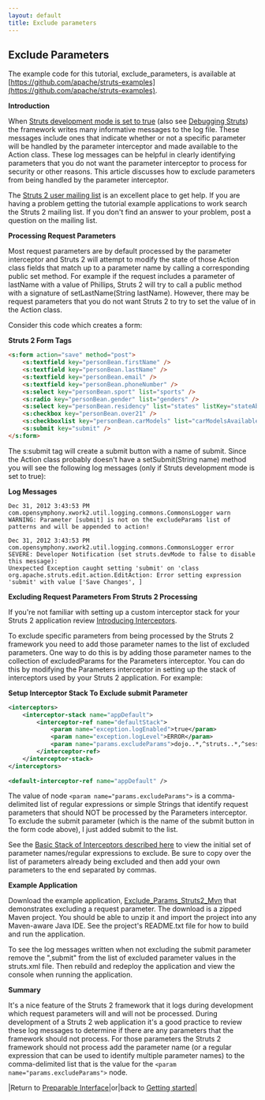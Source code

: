 ```yaml
---
layout: default
title: Exclude parameters
---
```

## Exclude Parameters

The example code for this tutorial, exclude_parameters, is available at [https://github.com/apache/struts-examples](https://github.com/apache/struts-examples).

__Introduction__

When [Struts development mode is set to true](//struts.apache.org/docs/strutsproperties.html) (also see [Debugging Struts](debugging-struts.html)) the framework writes many informative messages to the log file. These messages include ones that indicate whether or not a specific parameter will be handled by the parameter interceptor and made available to the Action class. These log messages can be helpful in clearly identifying parameters that you do not want the parameter interceptor to process for security or other reasons. This article discusses how to exclude parameters from being handled by the parameter interceptor.

The [Struts 2 user mailing list](http://struts.apache.org/mail.html) is an excellent place to get help. If you are having a problem getting the tutorial example applications to work search the Struts 2 mailing list. If you don't find an answer to your problem, post a question on the mailing list.

__Processing Request Parameters__

Most request parameters are by default processed by the parameter interceptor and Struts 2 will attempt to modify the state of those Action class fields that match up to a parameter name by calling a corresponding public set method. For example if the request includes a parameter of lastName with a value of Phillips, Struts 2 will try to call a public method with a signature of setLastName(String lastName). However, there may be request parameters that you do not want Struts 2 to try to set the value of in the Action class.

Consider this code which creates a form:

**Struts 2 Form Tags**

```html
<s:form action="save" method="post">
    <s:textfield key="personBean.firstName" /> 
    <s:textfield key="personBean.lastName" /> 
    <s:textfield key="personBean.email" />
    <s:textfield key="personBean.phoneNumber" />
    <s:select key="personBean.sport" list="sports" />
    <s:radio key="personBean.gender" list="genders" />
    <s:select key="personBean.residency" list="states" listKey="stateAbbr" listValue="stateName" />
    <s:checkbox key="personBean.over21" />
    <s:checkboxlist key="personBean.carModels" list="carModelsAvailable" />
    <s:submit key="submit" />
</s:form>
```

The s:submit tag will create a submit button with a name of submit. Since the Action class probably doesn't have a setSubmit(String name) method you will see the following log messages (only if Struts development mode is set to true):

**Log Messages**

```
Dec 31, 2012 3:43:53 PM 
com.opensymphony.xwork2.util.logging.commons.CommonsLogger warn
WARNING: Parameter [submit] is not on the excludeParams list of patterns and will be appended to action!

Dec 31, 2012 3:43:53 PM com.opensymphony.xwork2.util.logging.commons.CommonsLogger error
SEVERE: Developer Notification (set struts.devMode to false to disable this message):
Unexpected Exception caught setting 'submit' on 'class org.apache.struts.edit.action.EditAction: Error setting expression 'submit' with value ['Save Changes', ]
```

__Excluding Request Parameters From Struts 2 Processing__

If you're not familiar with setting up a custom interceptor stack for your Struts 2 application review [Introducing Interceptors](introducing-interceptors.html).

To exclude specific parameters from being processed by the Struts 2 framework you need to add those parameter names to the list of excluded parameters. One way to do this is by adding those parameter names to the collection of excludedParams for the Parameters interceptor. You can do this by modifying the Parameters interceptor in setting up the stack of interceptors used by your Struts 2 application. For example:

**Setup Interceptor Stack To Exclude submit Parameter**

```xml
<interceptors>
    <interceptor-stack name="appDefault">
        <interceptor-ref name="defaultStack">
            <param name="exception.logEnabled">true</param>
            <param name="exception.logLevel">ERROR</param>
            <param name="params.excludeParams">dojo..*,^struts..*,^session..*,^request..*,^application..*,^servlet(Request|Response)..*,parameters...*,submit</param>
        </interceptor-ref>
    </interceptor-stack>
</interceptors>
		
<default-interceptor-ref name="appDefault" />
```

The value of node `<param name="params.excludeParams">` is a comma-delimited list of regular expressions or simple Strings that identify request parameters that should NOT be processed by the Parameters interceptor. To exclude the submit parameter (which is the name of the submit button in the form code above), I just added submit to the list.

See the [Basic Stack of Interceptors described here](//struts.apache.org/docs/struts-defaultxml.html) to view the initial set of parameter names/regular expressions to exclude. Be sure to copy over the list of parameters already being excluded and then add your own parameters to the end separated by commas.

__Example Application__

Download the example application, [Exclude_Params_Struts2_Mvn](http://code.google.com/p/struts2-examples/downloads/list) that demonstrates excluding a request parameter. The download is a zipped Maven project. You should be able to unzip it and import the project into any Maven-aware Java IDE. See the project's README.txt file for how to build and run the application.

To see the log messages written when not excluding the submit parameter remove the ",submit" from the list of excluded parameter values in the struts.xml file. Then rebuild and redeploy the application and view the console when running the application.

__Summary__

It's a nice feature of the Struts 2 framework that it logs during development which request parameters will and will not be processed. During development of a Struts 2 web application it's a good practice to review these log messages to determine if there are any parameters that the framework should not process. For those parameters the Struts 2 framework should not process add the parameter name (or a regular expression that can be used to identify multiple parameter names) to the comma-delimited list that is the value for the `<param name="params.excludeParams">` node.

|Return to [Preparable Interface](preperable-interface.html)|or|back to [Getting started](index.html)|
